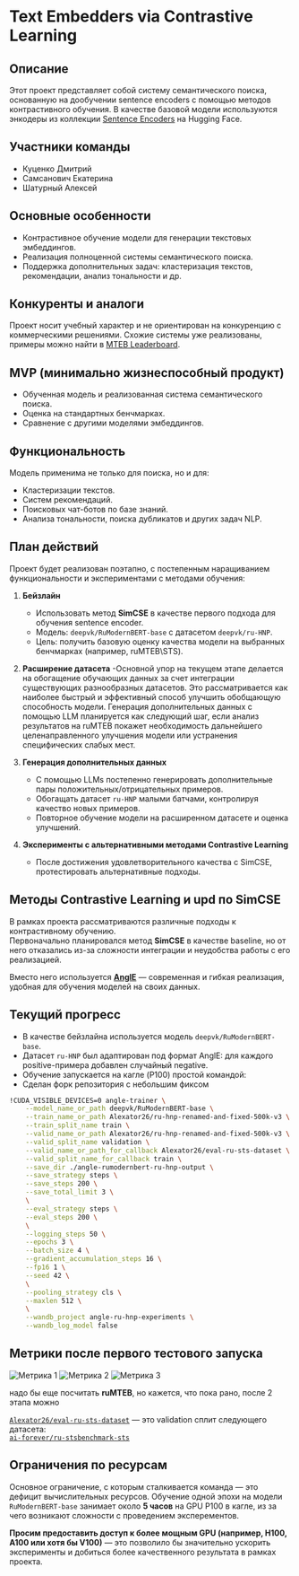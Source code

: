 # Text Embedders via Contrastive Learning

## Описание
Этот проект представляет собой систему семантического поиска, основанную на дообучении sentence encoders с помощью методов контрастивного обучения. В качестве базовой модели используются энкодеры из коллекции [Sentence Encoders](https://huggingface.co/collections/deepvk/sentence-encoders-6667222a68458ec9acfea9fb) на Hugging Face.

## Участники команды
- Куценко Дмитрий  
- Самсанович Екатерина  
- Шатурный Алексей  

## Основные особенности
- Контрастивное обучение модели для генерации текстовых эмбеддингов.  
- Реализация полноценной системы семантического поиска.  
- Поддержка дополнительных задач: кластеризация текстов, рекомендации, анализ тональности и др.

## Конкуренты и аналоги
Проект носит учебный характер и не ориентирован на конкуренцию с коммерческими решениями. Схожие системы уже реализованы, примеры можно найти в [MTEB Leaderboard](https://huggingface.co/spaces/mteb/leaderboard).

## MVP (минимально жизнеспособный продукт)
- Обученная модель и реализованная система семантического поиска.  
- Оценка на стандартных бенчмарках.  
- Сравнение с другими моделями эмбеддингов.

## Функциональность
Модель применима не только для поиска, но и для:
- Кластеризации текстов.  
- Систем рекомендаций.  
- Поисковых чат-ботов по базе знаний.  
- Анализа тональности, поиска дубликатов и других задач NLP.

## План действий

Проект будет реализован поэтапно, с постепенным наращиванием функциональности и экспериментами с методами обучения:

1. **Бейзлайн**  
   - Использовать метод **SimCSE** в качестве первого подхода для обучения sentence encoder.  
   - Модель: `deepvk/RuModernBERT-base` с датасетом `deepvk/ru-HNP`.  
   - Цель: получить базовую оценку качества модели на выбранных бенчмарках (например, ruMTEB\STS).
2. **Расширение датасета**
   -Основной упор на текущем этапе делается на обогащение обучающих данных за счет интеграции существующих разнообразных датасетов. Это рассматривается как наиболее быстрый и эффективный способ улучшить обобщающую способность модели. Генерация дополнительных данных с помощью LLM планируется как следующий шаг, если анализ результатов на ruMTEB покажет необходимость дальнейшего целенаправленного улучшения модели или устранения специфических слабых мест.

3. **Генерация дополнительных данных**  
   - С помощью LLMs постепенно генерировать дополнительные пары положительных/отрицательных примеров.  
   - Обогащать датасет `ru-HNP` малыми батчами, контролируя качество новых примеров.  
   - Повторное обучение модели на расширенном датасете и оценка улучшений.

4. **Эксперименты с альтернативными методами Contrastive Learning**  
   - После достижения удовлетворительного качества с SimCSE, протестировать альтернативные подходы.
  


## Методы Contrastive Learning и upd по SimCSE

В рамках проекта рассматриваются различные подходы к контрастивному обучению.  
Первоначально планировался метод **SimCSE** в качестве baseline, но от него отказались из-за сложности интеграции и неудобства работы с его реализацией.

Вместо него используется [**AnglE**](https://github.com/SeanLee97/AnglE) — современная и гибкая реализация, удобная для обучения моделей на своих данных.

## Текущий прогресс

- В качестве бейзлайна используется модель `deepvk/RuModernBERT-base`.  
- Датасет `ru-HNP` был адаптирован под формат AnglE: для каждого positive-примера добавлен случайный negative.  
- Обучение запускается на кагле (P100) простой командой:
- Сделан форк репозитория с небольшим фиксом

```bash
!CUDA_VISIBLE_DEVICES=0 angle-trainer \
    --model_name_or_path deepvk/RuModernBERT-base \
    --train_name_or_path Alexator26/ru-hnp-renamed-and-fixed-500k-v3 \
    --train_split_name train \
    --valid_name_or_path Alexator26/ru-hnp-renamed-and-fixed-500k-v3 \
    --valid_split_name validation \
    --valid_name_or_path_for_callback Alexator26/eval-ru-sts-dataset \
    --valid_split_name_for_callback train \
    --save_dir ./angle-rumodernbert-ru-hnp-output \
    --save_strategy steps \
    --save_steps 200 \
    --save_total_limit 3 \
    \
    --eval_strategy steps \
    --eval_steps 200 \
    \
    --logging_steps 50 \
    --epochs 3 \
    --batch_size 4 \
    --gradient_accumulation_steps 16 \
    --fp16 1 \
    --seed 42 \
    \
    --pooling_strategy cls \
    --maxlen 512 \
    \
    --wandb_project angle-ru-hnp-experiments \
    --wandb_log_model false
```


## Метрики после первого тестового запуска

![Метрика 1](./images/metric1.png)
![Метрика 2](./images/metric2.png)
![Метрика 3](./images/metric3.png)

надо бы еще посчитать **ruMTEB**, но кажется, что пока рано, после 2 этапа можно

[`Alexator26/eval-ru-sts-dataset`](https://huggingface.co/datasets/Alexator26/eval-ru-sts-dataset) — это validation сплит следующего датасета:  
[`ai-forever/ru-stsbenchmark-sts`](https://huggingface.co/datasets/ai-forever/ru-stsbenchmark-sts)


## Ограничения по ресурсам

Основное ограничение, с которым сталкивается команда — это дефицит вычислительных ресурсов. Обучение одной эпохи на модели `RuModernBERT-base` занимает около **5 часов** на GPU P100 в кагле, из за чего возникают сложности с проведением эксперементов.


**Просим предоставить доступ к более мощным GPU (например, H100, A100 или хотя бы V100)** — это позволило бы значительно ускорить эксперименты и добиться более качественного результата в рамках проекта.

